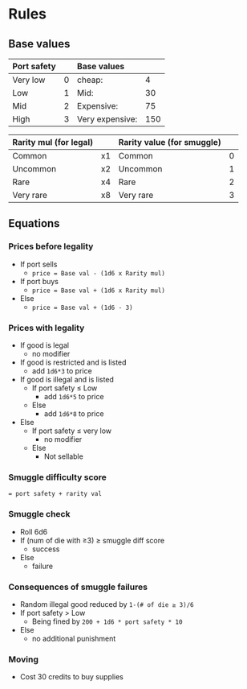 # Rules

## Base values

| Port safety | | Base values | |
| :--- | :--- | :--- | :--- |
| Very low | 0 | cheap: | 4 |
| Low | 1 | Mid: | 30 |
| Mid | 2 | Expensive: | 75 |
| High | 3 | Very expensive: | 150 |

| Rarity mul (for legal) | | Rarity value (for smuggle) | |
| :--- | :--- | :--- | :--- |
| Common | x1 | Common | 0 |
| Uncommon | x2 | Uncommon | 1 |
| Rare | x4 | Rare | 2 |
| Very rare | x8 | Very rare | 3 |

## Equations

### Prices before legality
*   If port sells
    *   `price = Base val - (1d6 x Rarity mul)`
*   If port buys
    *   `price = Base val + (1d6 x Rarity mul)`
*   Else
    *   `price = Base val + (1d6 - 3)`

### Prices with legality
*   If good is legal
    *   no modifier
*   If good is restricted and is listed
    *   add `1d6*3` to price
*   If good is illegal and is listed
    *   If port safety ≤ Low
        *   add `1d6*5` to price
    *   Else
        *   add `1d6*8` to price
*   Else
    *   If port safety ≤ very low
        *   no modifier
    *   Else
        *   Not sellable

### Smuggle difficulty score
`= port safety + rarity val`

### Smuggle check
*   Roll 6d6
*   If (num of die with ≥3) ≥ smuggle diff score
    *   success
*   Else
    *   failure

### Consequences of smuggle failures
*   Random illegal good reduced by `1-(# of die ≥ 3)/6`
*   If port safety > Low
    *   Being fined by `200 + 1d6 * port safety * 10`
*   Else
    *   no additional punishment

### Moving
*   Cost 30 credits to buy supplies